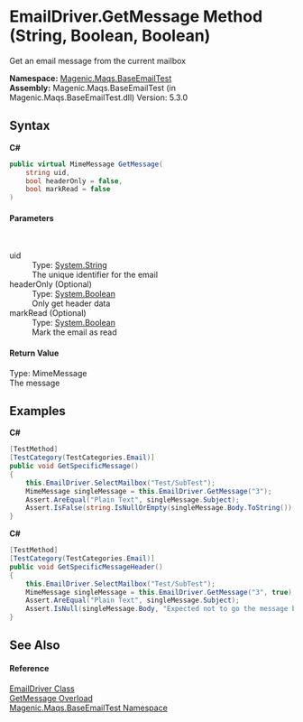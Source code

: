 # EmailDriver.GetMessage Method (String, Boolean, Boolean)
 

Get an email message from the current mailbox

**Namespace:**&nbsp;<a href="MAQS_5/Email_AUTOGENERATED/Magenic-Maqs-BaseEmailTest_Namespace">Magenic.Maqs.BaseEmailTest</a><br />**Assembly:**&nbsp;Magenic.Maqs.BaseEmailTest (in Magenic.Maqs.BaseEmailTest.dll) Version: 5.3.0

## Syntax

**C#**<br />
``` C#
public virtual MimeMessage GetMessage(
	string uid,
	bool headerOnly = false,
	bool markRead = false
)
```


#### Parameters
&nbsp;<dl><dt>uid</dt><dd>Type: <a href="http://msdn2.microsoft.com/en-us/library/s1wwdcbf" target="_blank">System.String</a><br />The unique identifier for the email</dd><dt>headerOnly (Optional)</dt><dd>Type: <a href="http://msdn2.microsoft.com/en-us/library/a28wyd50" target="_blank">System.Boolean</a><br />Only get header data</dd><dt>markRead (Optional)</dt><dd>Type: <a href="http://msdn2.microsoft.com/en-us/library/a28wyd50" target="_blank">System.Boolean</a><br />Mark the email as read</dd></dl>

#### Return Value
Type: MimeMessage<br />The message

## Examples

**C#**<br />
``` C#
[TestMethod]
[TestCategory(TestCategories.Email)]
public void GetSpecificMessage()
{
    this.EmailDriver.SelectMailbox("Test/SubTest");
    MimeMessage singleMessage = this.EmailDriver.GetMessage("3");
    Assert.AreEqual("Plain Text", singleMessage.Subject);
    Assert.IsFalse(string.IsNullOrEmpty(singleMessage.Body.ToString()), "Expected to go the message body");
}
```

**C#**<br />
``` C#
[TestMethod]
[TestCategory(TestCategories.Email)]
public void GetSpecificMessageHeader()
{
    this.EmailDriver.SelectMailbox("Test/SubTest");
    MimeMessage singleMessage = this.EmailDriver.GetMessage("3", true);
    Assert.AreEqual("Plain Text", singleMessage.Subject);
    Assert.IsNull(singleMessage.Body, "Expected not to go the message body");
}
```


## See Also


#### Reference
<a href="MAQS_5/Email_AUTOGENERATED/EmailDriver_Class">EmailDriver Class</a><br /><a href="MAQS_5/Email_AUTOGENERATED/EmailDriver-GetMessage_Method">GetMessage Overload</a><br /><a href="MAQS_5/Email_AUTOGENERATED/Magenic-Maqs-BaseEmailTest_Namespace">Magenic.Maqs.BaseEmailTest Namespace</a><br />
